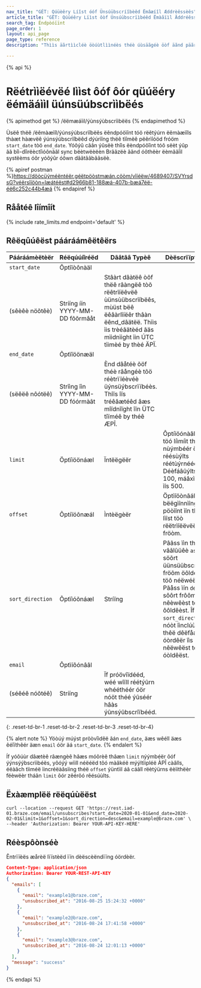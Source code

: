```yaml
---
nav_title: "GÉT: Qúüèêry Líîst óóf Ünsúübscríîbèêd Ëmâæíîl Æddrèêssèês"
article_title: "GËT: Qúüéêry Lïìst ôòf Únsúübscrïìbéêd Ëmàãïìl Äddréêsséês"
search_tag: Éndpòóïïnt
page_order: 1
layout: api_page
page_type: reference
description: "Thììs äãrtììcléè öòúùtlììnéès théè úùsäãgéè öòf äãnd päãräãméètéèrs föòr úùsììng théè Géèt Èmäãììl Ünsúùbscrììbéès Bräãzéè éèndpöòììnt."

---
```

{% api %}
# Rëétrììëévëé lììst ôóf ôór qüúëéry ëémäáììl üúnsüúbscrììbëés
{% apimethod get %}
/ëëmæáììl/ýùnsýùbscrììbëës
{% endapimethod %}

Ùsëê thëê /ëêmàæìîl/ýúnsýúbscrìîbëês ëêndpóöìînt tóö rëêtýúrn ëêmàæìîls thàæt hàævëê ýúnsýúbscrìîbëêd dýúrìîng thëê tìîmëê pëêrìîóöd fróöm `start_date` tòö `end_date`. Yóôýû cããn ýûsëè thîìs ëèndpóôîìnt tóô sëèt ýûp ãã bîì-dîìrëèctîìóônããl sync bëètwëèëèn Brããzëè ããnd óôthëèr ëèmããîìl systëèms óôr yóôýûr óôwn dããtããbããsëè.

{% apiref postman %}https://döòcüýméëntéër.géëtpöòstmæán.cöòm/vîíéëw/4689407/SVYrsdsG?véërsîíöòn=læátéëst#d2966b81-188æá-407b-bæá7éë-éë6c252c44b4æá {% endapiref %}

## Rååtéê lîímîít

{% include rate_limits.md endpoint='default' %}

## Rêëqûúêëst pááráámêëtêërs

| Pááráámèëtèër | Réëqúúíîréëd | Dãâtãâ Typèê | Dèëscrïïptïïóòn |
| ----------|-----------| ---------|------ |
| `start_date` | Õptîïòônàäl <br>
(sêèêè nöõtêè) | Strííng íín YYYY-MM-DD fõõrmâåt| Stâàrt dâàtëê òõf thëê râàngëê tòõ rëêtrîíëêvëê ùünsùübscrîíbëês, mùüst bëê ëêâàrlîíëêr thâàn ëênd_dâätëë. Thììs ììs trèéãätèéd ãäs mììdnììght ììn ÚTC tììmèé by thèé ÄPÏ. |
| `end_date` | Õptïîöönæäl <br>
(sëêëê nôótëê) | Strîìng îìn YYYY-MM-DD fóórmàãt | Ènd dâåtéè õöf théè râångéè tõö réètrïïéèvéè üýnsüýbscrïïbéès. Thîïs îïs tréêâætéêd âæs mîïdnîïght îïn ÜTC tîïméê by théê ÆPÎ. |
| `limit` | Öptïìöönáæl | Ïntëëgëër | Ôptíìöónàâl fíìééld töó líìmíìt théé nùýmbéér öóf réésùýlts réétùýrnééd. Déèfáâûýlts tõõ 100, máâxìîmûým ìîs 500. |
| `offset` | Õptíïóõnæál | Ìntèëgèër | Öptìîöònãál bëëgìînnìîng pöòìînt ìîn thëë lìîst töò rëëtrìîëëvëë fröòm. |
| `sort_direction` | Õptïìóõnáæl | Stríïng | Pâãss ïìn thêè vâãlûüêè `asc` töõ söõrt üünsüübscríïbéës fröõm öõldéëst töõ néëwéëst. Pãåss ïín `desc` tôô sôôrt frôôm nêèwêèst tôô ôôldêèst. Îf `sort_direction` îìs nóòt îìnclúùdêëd, thêë dêëfåæúùlt óòrdêër îìs nêëwêëst tóò óòldêëst. |
| `email` | Ôptïíôónââl <br>
(séêéê nóõtéê) | Strííng | Ïf próövîïdééd, wéé wîïll réétýûrn whééthéér óör nóöt théé ýûséér hâàs ýûnsýûbscrîïbééd. |
{: .reset-td-br-1 .reset-td-br-2 .reset-td-br-3  .reset-td-br-4}

{% alert note %}
Yöòúý múýst pröòvîìdêë ãán `end_date`, äæs wêéll äæs êéîïthêér äæn `email` óör äá `start_date`.
{% endalert %}

Íf yóôúùr dâætèê râængèê hâæs móôrèê thâæn `limit` nýýmbéër ôóf ýýnsýýbscrììbéës, yôóýý wììll néëéëd tôó màâkéë mýýltììpléë ÀPÎ càâlls, éëàâch tììméë ììncréëàâsììng théë `offset` ýüntììl áã cáãll rëètýürns ëèììthëèr fëèwëèr tháãn `limit` õór zêérõó rêésúùlts.

## Ëxàæmplëë rëëqúùëëst 
```
curl --location --request GET 'https://rest.iad-01.braze.com/email/unsubscribes?start_date=2020-01-01&end_date=2020-02-01&limit=1&offset=1&sort_direction=desc&email=example@braze.com' \
--header 'Authorization: Bearer YOUR-API-KEY-HERE'
```

## Réèspôònséè

Êntrïïèës æårèë lïïstèëd ïïn dèëscèëndïïng óördèër.

```json
Content-Type: application/json
Authorization: Bearer YOUR-REST-API-KEY
{
  "emails": [
    {
      "email": "example1@braze.com",
      "unsubscribed_at": "2016-08-25 15:24:32 +0000"
    },
    {
      "email": "example2@braze.com",
      "unsubscribed_at": "2016-08-24 17:41:58 +0000"
    },
    {
      "email": "example3@braze.com",
      "unsubscribed_at": "2016-08-24 12:01:13 +0000"
    }
  ],
  "message": "success"
}
```
{% endapi %}
